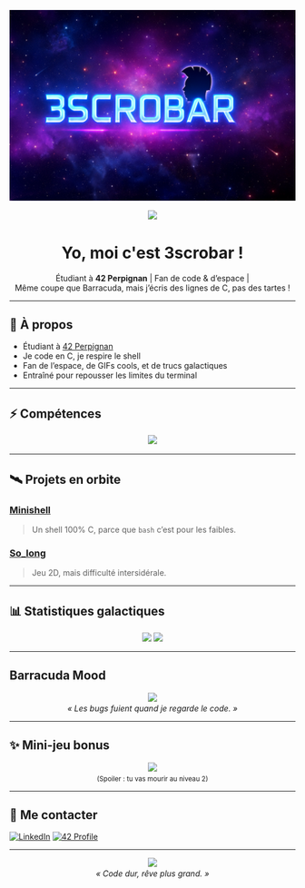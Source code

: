<!-- Bannière animée -->

<p align="center">
  <img src="https://raw.githubusercontent.com/3scrobar/3scrobar/main/assets/banner.png" alt="3SCROBAR Banner" />
</p>

<p align="center">
  <img src="https://readme-typing-svg.herokuapp.com/?lines=Bienvenue+sur+le+profil+de+3scrobar+!;Développeur+en+formation+chez+42+Perpignan;Fan+de+code,+de+l%E2%80%99espace,+et+de+Barracuda&center=true&width=1000&height=50&color=7DF9FF&vCenter=true&size=22">
</p>

<h1 align="center">Yo, moi c'est 3scrobar !</h1>
<p align="center">
  Étudiant à <strong>42 Perpignan</strong> | Fan de code & d’espace | <br> Même coupe que Barracuda, mais j’écris des lignes de C, pas des tartes !
</p>

---

## 🚀 À propos

- Étudiant à [42 Perpignan](https://42.fr)
- Je code en C, je respire le shell
- Fan de l’espace, de GIFs cools, et de trucs galactiques
- Entraîné pour repousser les limites du terminal

---

## ⚡ Compétences

<p align="center">
  <img src="https://skillicons.dev/icons?i=c,bash,linux,git,vim&perline=5" />
</p>

---

## 🛰 Projets en orbite

### [Minishell](https://github.com/3scrobar/minishell)
> Un shell 100% C, parce que `bash` c’est pour les faibles.

### [So_long](https://github.com/3scrobar/so_long)
> Jeu 2D, mais difficulté intersidérale.

---

## 📊 Statistiques galactiques

<p align="center">
  <img src="https://github-readme-stats.vercel.app/api?username=3scrobar&show_icons=true&theme=tokyonight" />
  <img src="https://github-readme-stats.vercel.app/api/top-langs/?username=3scrobar&layout=compact&theme=tokyonight" />
</p>

---

## Barracuda Mood

<p align="center">
  <img src="https://media.giphy.com/media/VbnUQpnihPSIgIXuZv/giphy.gif" width="250"/>
  <br><em>« Les bugs fuient quand je regarde le code. »</em>
</p>

---

## ✨ Mini-jeu bonus

<p align="center">
  <a href="https://3scrobar.github.io/so_long/">
    <img src="https://img.shields.io/badge/Joue+à+mon+jeu-Click+Here-orange?style=for-the-badge&logo=itchdotio" />
  </a>
  <br><small>(Spoiler : tu vas mourir au niveau 2)</small>
</p>

---

## 📡 Me contacter

[![LinkedIn](https://img.shields.io/badge/LinkedIn-3scrobar-blue?style=flat-square&logo=linkedin)](https://www.linkedin.com/in/ton-profil)
[![42 Profile](https://img.shields.io/badge/42_Profile-000000?style=flat-square&logo=42&logoColor=white)](https://profile.intra.42.fr/users/3scrobar)

---

<p align="center">
  <img src="https://media.giphy.com/media/IeRdg7gLkf4EU/giphy.gif" width="300"/>
  <br><em>« Code dur, rêve plus grand. »</em>
</p>
